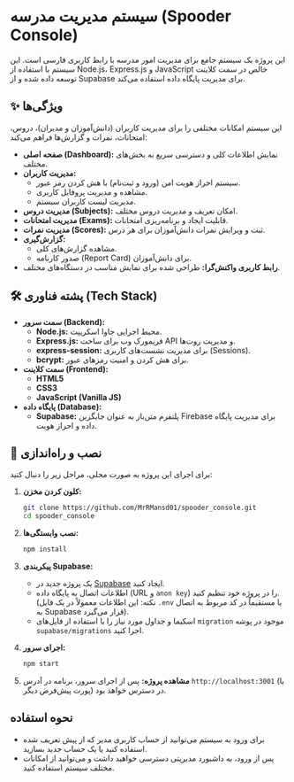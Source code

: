 # سیستم مدیریت مدرسه (Spooder Console)

این پروژه یک سیستم جامع برای مدیریت امور مدرسه با رابط کاربری فارسی است. این سیستم با استفاده از Node.js، Express.js و JavaScript خالص در سمت کلاینت توسعه داده شده و از Supabase برای مدیریت پایگاه داده استفاده می‌کند.

## ✨ ویژگی‌ها

این سیستم امکانات مختلفی را برای مدیریت کاربران (دانش‌آموزان و مدیران)، دروس، امتحانات، نمرات و گزارش‌ها فراهم می‌کند:

- **صفحه اصلی (Dashboard):** نمایش اطلاعات کلی و دسترسی سریع به بخش‌های مختلف.
- **مدیریت کاربران:**
    - سیستم احراز هویت امن (ورود و ثبت‌نام) با هش کردن رمز عبور.
    - مشاهده و مدیریت پروفایل کاربری.
    - مدیریت لیست کاربران سیستم.
- **مدیریت دروس (Subjects):** امکان تعریف و مدیریت دروس مختلف.
- **مدیریت امتحانات (Exams):** قابلیت ایجاد و برنامه‌ریزی امتحانات.
- **مدیریت نمرات (Scores):** ثبت و ویرایش نمرات دانش‌آموزان برای هر درس.
- **گزارش‌گیری:**
    - مشاهده گزارش‌های کلی.
    - صدور کارنامه (Report Card) برای دانش‌آموزان.
- **رابط کاربری واکنش‌گرا:** طراحی شده برای نمایش مناسب در دستگاه‌های مختلف.

## 🛠️ پشته فناوری (Tech Stack)

- **سمت سرور (Backend):**
    - **Node.js:** محیط اجرایی جاوا اسکریپت.
    - **Express.js:** فریمورک وب برای ساخت API و مدیریت روت‌ها.
    - **express-session:** برای مدیریت نشست‌های کاربری (Sessions).
    - **bcrypt:** برای هش کردن و امنیت رمزهای عبور.
- **سمت کلاینت (Frontend):**
    - **HTML5**
    - **CSS3**
    - **JavaScript (Vanilla JS)**
- **پایگاه داده (Database):**
    - **Supabase:** پلتفرم متن‌باز به عنوان جایگزین Firebase برای مدیریت پایگاه داده و احراز هویت.

## 🚀 نصب و راه‌اندازی

برای اجرای این پروژه به صورت محلی، مراحل زیر را دنبال کنید:

1.  **کلون کردن مخزن:**
    ```bash
    git clone https://github.com/MrRMansd01/spooder_console.git
    cd spooder_console
    ```

2.  **نصب وابستگی‌ها:**
    ```bash
    npm install
    ```

3.  **پیکربندی Supabase:**
    - یک پروژه جدید در [Supabase](https://supabase.com/) ایجاد کنید.
    - اطلاعات اتصال به پایگاه داده (URL و `anon key`) را در پروژه خود تنظیم کنید. (نکته: این اطلاعات معمولاً در یک فایل `.env` یا مستقیماً در کد مربوط به اتصال به Supabase قرار می‌گیرد).
    - اسکیما و جداول مورد نیاز را با استفاده از فایل‌های `migration` موجود در پوشه `supabase/migrations` اجرا کنید.

4.  **اجرای سرور:**
    ```bash
    npm start
    ```

5.  **مشاهده پروژه:**
    پس از اجرای سرور، برنامه در آدرس `http://localhost:3001` (یا پورت پیش‌فرض دیگر) در دسترس خواهد بود.

##  نحوه استفاده

- برای ورود به سیستم می‌توانید از حساب کاربری مدیر که از پیش تعریف شده استفاده کنید یا یک حساب جدید بسازید.
- پس از ورود، به داشبورد مدیریتی دسترسی خواهید داشت و می‌توانید از امکانات مختلف سیستم استفاده کنید.
